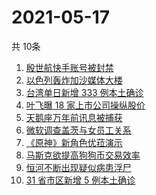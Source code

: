# 2021-05-17
  共 10条

  <!-- BEGIN -->
  <!-- 最后更新时间:Mon May 17 2021 21:11:13 GMT+0000 (Coordinated Universal Time) -->
  1. [殷世航快手账号被封禁](https://www.zhihu.com/search?q=殷世航)
1. [以色列轰炸加沙媒体大楼](https://www.zhihu.com/search?q=以色列)
1. [台湾单日新增 333 例本土确诊](https://www.zhihu.com/search?q=台湾疫情)
1. [叶飞曝 18 家上市公司操纵股价](https://www.zhihu.com/search?q=叶飞)
1. [天鹅座万年前讯息被捕获](https://www.zhihu.com/search?q=天鹅座)
1. [微软调查盖茨与女员工关系](https://www.zhihu.com/search?q=比尔盖茨)
1. [《原神》新角色优菈演示](https://www.zhihu.com/search?q=原神)
1. [马斯克欲提高狗狗币交易效率](https://www.zhihu.com/search?q=马斯克)
1. [恒河不断出现疑似病患浮尸](https://www.zhihu.com/search?q=恒河)
1. [31 省市区新增 5 例本土确诊](https://www.zhihu.com/search?q=31省市区新增)
  <!-- END -->
  